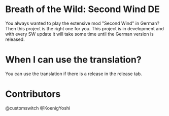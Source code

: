 # Breath of the Wild: Second Wind DE
You always wanted to play the extensive mod "Second Wind" in German? Then this project is the right one for you. This project is in development and with every SW update it will take some time until the German version is released.
# When I can use the translation?
You can use the translation if there is a release in the release tab.
# Contributors
@customswitch
@KoenigYoshi

